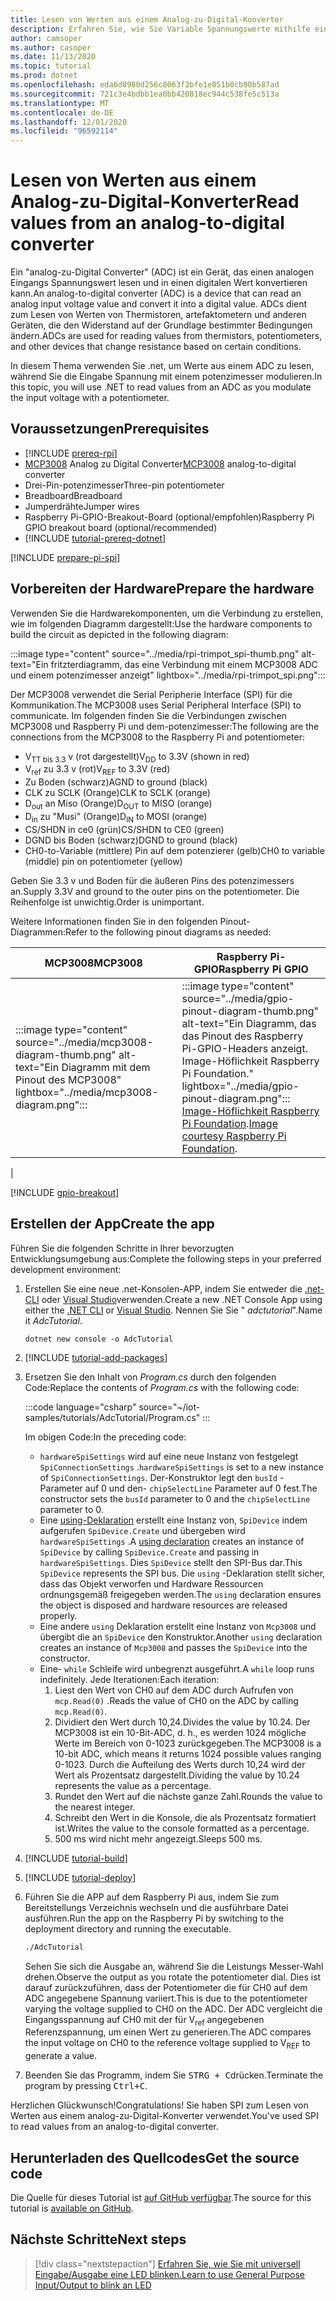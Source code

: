 ```yaml
---
title: Lesen von Werten aus einem Analog-zu-Digital-Konverter
description: Erfahren Sie, wie Sie Variable Spannungswerte mithilfe eines Analog-zu-Digital Konverters lesen.
author: camsoper
ms.author: casoper
ms.date: 11/13/2020
ms.topic: tutorial
ms.prod: dotnet
ms.openlocfilehash: eda6d8980d256c8063f2bfe1e051b0cb90b587ad
ms.sourcegitcommit: 721c3e4bdbb1ea0bb420818ec944c538fe5c513a
ms.translationtype: MT
ms.contentlocale: de-DE
ms.lasthandoff: 12/01/2020
ms.locfileid: "96592114"
---
```

<!--markdownlint-disable DOCSMD011 -->
# <a name="read-values-from-an-analog-to-digital-converter"></a><span data-ttu-id="d3f96-103">Lesen von Werten aus einem Analog-zu-Digital-Konverter</span><span class="sxs-lookup"><span data-stu-id="d3f96-103">Read values from an analog-to-digital converter</span></span>

<span data-ttu-id="d3f96-104">Ein "analog-zu-Digital Converter" (ADC) ist ein Gerät, das einen analogen Eingangs Spannungswert lesen und in einen digitalen Wert konvertieren kann.</span><span class="sxs-lookup"><span data-stu-id="d3f96-104">An analog-to-digital converter (ADC) is a device that can read an analog input voltage value and convert it into a digital value.</span></span> <span data-ttu-id="d3f96-105">ADCs dient zum Lesen von Werten von Thermistoren, artefaktometern und anderen Geräten, die den Widerstand auf der Grundlage bestimmter Bedingungen ändern.</span><span class="sxs-lookup"><span data-stu-id="d3f96-105">ADCs are used for reading values from thermistors, potentiometers, and other devices that change resistance based on certain conditions.</span></span>

<span data-ttu-id="d3f96-106">In diesem Thema verwenden Sie .net, um Werte aus einem ADC zu lesen, während Sie die Eingabe Spannung mit einem potenzimesser modulieren.</span><span class="sxs-lookup"><span data-stu-id="d3f96-106">In this topic, you will use .NET to read values from an ADC as you modulate the input voltage with a potentiometer.</span></span>

## <a name="prerequisites"></a><span data-ttu-id="d3f96-107">Voraussetzungen</span><span class="sxs-lookup"><span data-stu-id="d3f96-107">Prerequisites</span></span>

- [!INCLUDE [prereq-rpi](../includes/prereq-rpi.md)]
- <span data-ttu-id="d3f96-108">[MCP3008](https://www.microchip.com/wwwproducts/MCP3008) <span class="docon docon-navigate-external x-hidden-focus"></span> Analog zu Digital Converter</span><span class="sxs-lookup"><span data-stu-id="d3f96-108">[MCP3008](https://www.microchip.com/wwwproducts/MCP3008) <span class="docon docon-navigate-external x-hidden-focus"></span> analog-to-digital converter</span></span>
- <span data-ttu-id="d3f96-109">Drei-Pin-potenzimesser</span><span class="sxs-lookup"><span data-stu-id="d3f96-109">Three-pin potentiometer</span></span>
- <span data-ttu-id="d3f96-110">Breadboard</span><span class="sxs-lookup"><span data-stu-id="d3f96-110">Breadboard</span></span>
- <span data-ttu-id="d3f96-111">Jumperdrähte</span><span class="sxs-lookup"><span data-stu-id="d3f96-111">Jumper wires</span></span>
- <span data-ttu-id="d3f96-112">Raspberry Pi-GPIO-Breakout-Board (optional/empfohlen)</span><span class="sxs-lookup"><span data-stu-id="d3f96-112">Raspberry Pi GPIO breakout board (optional/recommended)</span></span>
- [!INCLUDE [tutorial-prereq-dotnet](../includes/tutorial-prereq-dotnet.md)]

[!INCLUDE [prepare-pi-spi](../includes/prepare-pi-spi.md)]

## <a name="prepare-the-hardware"></a><span data-ttu-id="d3f96-113">Vorbereiten der Hardware</span><span class="sxs-lookup"><span data-stu-id="d3f96-113">Prepare the hardware</span></span>

<span data-ttu-id="d3f96-114">Verwenden Sie die Hardwarekomponenten, um die Verbindung zu erstellen, wie im folgenden Diagramm dargestellt:</span><span class="sxs-lookup"><span data-stu-id="d3f96-114">Use the hardware components to build the circuit as depicted in the following diagram:</span></span>

:::image type="content" source="../media/rpi-trimpot_spi-thumb.png" alt-text="Ein fritzterdiagramm, das eine Verbindung mit einem MCP3008 ADC und einem potenzimesser anzeigt" lightbox="../media/rpi-trimpot_spi.png":::

<span data-ttu-id="d3f96-116">Der MCP3008 verwendet die Serial Peripherie Interface (SPI) für die Kommunikation.</span><span class="sxs-lookup"><span data-stu-id="d3f96-116">The MCP3008 uses Serial Peripheral Interface (SPI) to communicate.</span></span> <span data-ttu-id="d3f96-117">Im folgenden finden Sie die Verbindungen zwischen MCP3008 und Raspberry Pi und dem-potenzimesser:</span><span class="sxs-lookup"><span data-stu-id="d3f96-117">The following are the connections from the MCP3008 to the Raspberry Pi and potentiometer:</span></span>

- <span data-ttu-id="d3f96-118">V<sub>TT bis 3.3</sub> v (rot dargestellt)</span><span class="sxs-lookup"><span data-stu-id="d3f96-118">V<sub>DD</sub> to 3.3V (shown in red)</span></span>
- <span data-ttu-id="d3f96-119">V<sub>ref</sub> zu 3.3 v (rot)</span><span class="sxs-lookup"><span data-stu-id="d3f96-119">V<sub>REF</sub> to 3.3V (red)</span></span>
- <span data-ttu-id="d3f96-120">Zu Boden (schwarz)</span><span class="sxs-lookup"><span data-stu-id="d3f96-120">AGND to ground (black)</span></span>
- <span data-ttu-id="d3f96-121">CLK zu SCLK (Orange)</span><span class="sxs-lookup"><span data-stu-id="d3f96-121">CLK to SCLK (orange)</span></span>
- <span data-ttu-id="d3f96-122">D<sub>out</sub> an Miso (Orange)</span><span class="sxs-lookup"><span data-stu-id="d3f96-122">D<sub>OUT</sub> to MISO (orange)</span></span>
- <span data-ttu-id="d3f96-123">D<sub>in</sub> zu "Musi" (Orange)</span><span class="sxs-lookup"><span data-stu-id="d3f96-123">D<sub>IN</sub> to MOSI (orange)</span></span>
- <span data-ttu-id="d3f96-124">CS/SHDN in ce0 (grün)</span><span class="sxs-lookup"><span data-stu-id="d3f96-124">CS/SHDN to CE0 (green)</span></span>
- <span data-ttu-id="d3f96-125">DGND bis Boden (schwarz)</span><span class="sxs-lookup"><span data-stu-id="d3f96-125">DGND to ground (black)</span></span>
- <span data-ttu-id="d3f96-126">CH0-to-Variable (mittlere) Pin auf dem potenzierer (gelb)</span><span class="sxs-lookup"><span data-stu-id="d3f96-126">CH0 to variable (middle) pin on potentiometer (yellow)</span></span>

<span data-ttu-id="d3f96-127">Geben Sie 3.3 v und Boden für die äußeren Pins des potenzimessers an.</span><span class="sxs-lookup"><span data-stu-id="d3f96-127">Supply 3.3V and ground to the outer pins on the potentiometer.</span></span> <span data-ttu-id="d3f96-128">Die Reihenfolge ist unwichtig.</span><span class="sxs-lookup"><span data-stu-id="d3f96-128">Order is unimportant.</span></span>

<span data-ttu-id="d3f96-129">Weitere Informationen finden Sie in den folgenden Pinout-Diagrammen:</span><span class="sxs-lookup"><span data-stu-id="d3f96-129">Refer to the following pinout diagrams as needed:</span></span>

| <span data-ttu-id="d3f96-130">MCP3008</span><span class="sxs-lookup"><span data-stu-id="d3f96-130">MCP3008</span></span>  | <span data-ttu-id="d3f96-131">Raspberry Pi-GPIO</span><span class="sxs-lookup"><span data-stu-id="d3f96-131">Raspberry Pi GPIO</span></span> |
|----------|-------------------|
| :::image type="content" source="../media/mcp3008-diagram-thumb.png" alt-text="Ein Diagramm mit dem Pinout des MCP3008" lightbox="../media/mcp3008-diagram.png"::: | :::image type="content" source="../media/gpio-pinout-diagram-thumb.png" alt-text="Ein Diagramm, das das Pinout des Raspberry Pi-GPIO-Headers anzeigt. Image-Höflichkeit Raspberry Pi Foundation." lightbox="../media/gpio-pinout-diagram.png":::<br /><span data-ttu-id="d3f96-134">[Image-Höflichkeit Raspberry Pi Foundation](https://www.raspberrypi.org/documentation/usage/gpio/).</span><span class="sxs-lookup"><span data-stu-id="d3f96-134">[Image courtesy Raspberry Pi Foundation](https://www.raspberrypi.org/documentation/usage/gpio/).</span></span>
 |

[!INCLUDE [gpio-breakout](../includes/gpio-breakout.md)]

## <a name="create-the-app"></a><span data-ttu-id="d3f96-135">Erstellen der App</span><span class="sxs-lookup"><span data-stu-id="d3f96-135">Create the app</span></span>

<span data-ttu-id="d3f96-136">Führen Sie die folgenden Schritte in Ihrer bevorzugten Entwicklungsumgebung aus:</span><span class="sxs-lookup"><span data-stu-id="d3f96-136">Complete the following steps in your preferred development environment:</span></span>

1. <span data-ttu-id="d3f96-137">Erstellen Sie eine neue .net-Konsolen-APP, indem Sie entweder die [.net-CLI](../../core/tools/dotnet-new.md) oder [Visual Studio](../../core/tutorials/with-visual-studio.md)verwenden.</span><span class="sxs-lookup"><span data-stu-id="d3f96-137">Create a new .NET Console App using either the [.NET CLI](../../core/tools/dotnet-new.md) or [Visual Studio](../../core/tutorials/with-visual-studio.md).</span></span> <span data-ttu-id="d3f96-138">Nennen Sie Sie " *adctutorial*".</span><span class="sxs-lookup"><span data-stu-id="d3f96-138">Name it *AdcTutorial*.</span></span>

    ```dotnetcli
    dotnet new console -o AdcTutorial
    ```

1. [!INCLUDE [tutorial-add-packages](../includes/tutorial-add-packages.md)]
1. <span data-ttu-id="d3f96-139">Ersetzen Sie den Inhalt von *Program.cs* durch den folgenden Code:</span><span class="sxs-lookup"><span data-stu-id="d3f96-139">Replace the contents of *Program.cs* with the following code:</span></span>

    :::code language="csharp" source="~/iot-samples/tutorials/AdcTutorial/Program.cs" :::

    <span data-ttu-id="d3f96-140">Im obigen Code:</span><span class="sxs-lookup"><span data-stu-id="d3f96-140">In the preceding code:</span></span>

    - <span data-ttu-id="d3f96-141">`hardwareSpiSettings` wird auf eine neue Instanz von festgelegt `SpiConnectionSettings` .</span><span class="sxs-lookup"><span data-stu-id="d3f96-141">`hardwareSpiSettings` is set to a new instance of `SpiConnectionSettings`.</span></span> <span data-ttu-id="d3f96-142">Der-Konstruktor legt den `busId` -Parameter auf 0 und den- `chipSelectLine` Parameter auf 0 fest.</span><span class="sxs-lookup"><span data-stu-id="d3f96-142">The constructor sets the `busId` parameter to 0 and the `chipSelectLine` parameter to 0.</span></span>
    - <span data-ttu-id="d3f96-143">Eine [using-Deklaration](../../csharp/whats-new/csharp-8.md#using-declarations) erstellt eine Instanz von, `SpiDevice` indem aufgerufen `SpiDevice.Create` und übergeben wird `hardwareSpiSettings` .</span><span class="sxs-lookup"><span data-stu-id="d3f96-143">A [using declaration](../../csharp/whats-new/csharp-8.md#using-declarations) creates an instance of `SpiDevice` by calling `SpiDevice.Create` and passing in `hardwareSpiSettings`.</span></span> <span data-ttu-id="d3f96-144">Dies `SpiDevice` stellt den SPI-Bus dar.</span><span class="sxs-lookup"><span data-stu-id="d3f96-144">This `SpiDevice` represents the SPI bus.</span></span> <span data-ttu-id="d3f96-145">Die `using` -Deklaration stellt sicher, dass das Objekt verworfen und Hardware Ressourcen ordnungsgemäß freigegeben werden.</span><span class="sxs-lookup"><span data-stu-id="d3f96-145">The `using` declaration ensures the object is disposed and hardware resources are released properly.</span></span>
    - <span data-ttu-id="d3f96-146">Eine andere `using` Deklaration erstellt eine Instanz von `Mcp3008` und übergibt die an `SpiDevice` den Konstruktor.</span><span class="sxs-lookup"><span data-stu-id="d3f96-146">Another `using` declaration creates an instance of `Mcp3008` and passes the `SpiDevice` into the constructor.</span></span>
    - <span data-ttu-id="d3f96-147">Eine- `while` Schleife wird unbegrenzt ausgeführt.</span><span class="sxs-lookup"><span data-stu-id="d3f96-147">A `while` loop runs indefinitely.</span></span> <span data-ttu-id="d3f96-148">Jede Iterationen:</span><span class="sxs-lookup"><span data-stu-id="d3f96-148">Each iteration:</span></span>
        1. <span data-ttu-id="d3f96-149">Liest den Wert von CH0 auf dem ADC durch Aufrufen von `mcp.Read(0)` .</span><span class="sxs-lookup"><span data-stu-id="d3f96-149">Reads the value of CH0 on the ADC by calling `mcp.Read(0)`.</span></span>
        1. <span data-ttu-id="d3f96-150">Dividiert den Wert durch 10,24.</span><span class="sxs-lookup"><span data-stu-id="d3f96-150">Divides the value by 10.24.</span></span> <span data-ttu-id="d3f96-151">Der MCP3008 ist ein 10-Bit-ADC, d. h., es werden 1024 mögliche Werte im Bereich von 0-1023 zurückgegeben.</span><span class="sxs-lookup"><span data-stu-id="d3f96-151">The MCP3008 is a 10-bit ADC, which means it returns 1024 possible values ranging 0-1023.</span></span> <span data-ttu-id="d3f96-152">Durch die Aufteilung des Werts durch 10,24 wird der Wert als Prozentsatz dargestellt.</span><span class="sxs-lookup"><span data-stu-id="d3f96-152">Dividing the value by 10.24 represents the value as a percentage.</span></span>
        1. <span data-ttu-id="d3f96-153">Rundet den Wert auf die nächste ganze Zahl.</span><span class="sxs-lookup"><span data-stu-id="d3f96-153">Rounds the value to the nearest integer.</span></span>
        1. <span data-ttu-id="d3f96-154">Schreibt den Wert in die Konsole, die als Prozentsatz formatiert ist.</span><span class="sxs-lookup"><span data-stu-id="d3f96-154">Writes the value to the console formatted as a percentage.</span></span>
        1. <span data-ttu-id="d3f96-155">500 ms wird nicht mehr angezeigt.</span><span class="sxs-lookup"><span data-stu-id="d3f96-155">Sleeps 500 ms.</span></span>

1. [!INCLUDE [tutorial-build](../includes/tutorial-build.md)]
1. [!INCLUDE [tutorial-deploy](../includes/tutorial-deploy.md)]
1. <span data-ttu-id="d3f96-156">Führen Sie die APP auf dem Raspberry Pi aus, indem Sie zum Bereitstellungs Verzeichnis wechseln und die ausführbare Datei ausführen.</span><span class="sxs-lookup"><span data-stu-id="d3f96-156">Run the app on the Raspberry Pi by switching to the deployment directory and running the executable.</span></span>

    ```bash
    ./AdcTutorial
    ```

    <span data-ttu-id="d3f96-157">Sehen Sie sich die Ausgabe an, während Sie die Leistungs Messer-Wahl drehen.</span><span class="sxs-lookup"><span data-stu-id="d3f96-157">Observe the output as you rotate the potentiometer dial.</span></span> <span data-ttu-id="d3f96-158">Dies ist darauf zurückzuführen, dass der Potentiometer die für CH0 auf dem ADC angegebene Spannung variiert.</span><span class="sxs-lookup"><span data-stu-id="d3f96-158">This is due to the potentiometer varying the voltage supplied to CH0 on the ADC.</span></span> <span data-ttu-id="d3f96-159">Der ADC vergleicht die Eingangsspannung auf CH0 mit der für V<sub>ref</sub> angegebenen Referenzspannung, um einen Wert zu generieren.</span><span class="sxs-lookup"><span data-stu-id="d3f96-159">The ADC compares the input voltage on CH0 to the reference voltage supplied to V<sub>REF</sub> to generate a value.</span></span>

1. <span data-ttu-id="d3f96-160">Beenden Sie das Programm, indem Sie <kbd>STRG + C</kbd>drücken.</span><span class="sxs-lookup"><span data-stu-id="d3f96-160">Terminate the program by pressing <kbd>Ctrl+C</kbd>.</span></span>

<span data-ttu-id="d3f96-161">Herzlichen Glückwunsch!</span><span class="sxs-lookup"><span data-stu-id="d3f96-161">Congratulations!</span></span> <span data-ttu-id="d3f96-162">Sie haben SPI zum Lesen von Werten aus einem analog-zu-Digital-Konverter verwendet.</span><span class="sxs-lookup"><span data-stu-id="d3f96-162">You've used SPI to read values from an analog-to-digital converter.</span></span>

## <a name="get-the-source-code"></a><span data-ttu-id="d3f96-163">Herunterladen des Quellcodes</span><span class="sxs-lookup"><span data-stu-id="d3f96-163">Get the source code</span></span>

<span data-ttu-id="d3f96-164">Die Quelle für dieses Tutorial ist [auf GitHub verfügbar](https://github.com/MicrosoftDocs/dotnet-iot-assets/tree/master/tutorials/AdcTutorial).</span><span class="sxs-lookup"><span data-stu-id="d3f96-164">The source for this tutorial is [available on GitHub](https://github.com/MicrosoftDocs/dotnet-iot-assets/tree/master/tutorials/AdcTutorial).</span></span> <span class="docon docon-navigate-external x-hidden-focus"></span>

## <a name="next-steps"></a><span data-ttu-id="d3f96-165">Nächste Schritte</span><span class="sxs-lookup"><span data-stu-id="d3f96-165">Next steps</span></span>

> [!div class="nextstepaction"]
> [<span data-ttu-id="d3f96-166">Erfahren Sie, wie Sie mit universell Eingabe/Ausgabe eine LED blinken.</span><span class="sxs-lookup"><span data-stu-id="d3f96-166">Learn to use General Purpose Input/Output to blink an LED</span></span>](../tutorials/blink-led.md)
